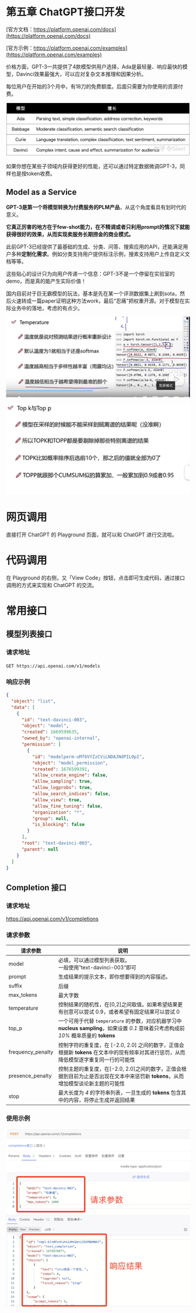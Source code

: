 <h1 class="article-title no-number">第五章 ChatGPT接口开发</h1>

[官方文档：https://platform.openai.com/docs](https://platform.openai.com/docs)

[官方示例：https://platform.openai.com/examples](https://platform.openai.com/examples)



价格方面，GPT-3一共提供了4款模型供用户选择，Ada是最轻量、响应最快的模型，Davinci效果最强大，可以应对复杂文本推理和因果分析。

每位用户在开始的3个月中，有18刀的免费额度。后面只需要为你使用的资源付费。

![img](assets/v2-e2cbb490c1f611f72273266b61f7222d_1440w.webp)



如果你想在某些子领域内获得更好的性能，还可以通过特定数据微调GPT-3，同样也是按token收费。



## **Model as a Service**

**GPT-3是第一个将模型转换为付费服务的PLM产品**，从这个角度看具有划时代的意义。

**它真正厉害的地方在于few-shot能力，在不精调或者只利用prompt的情况下就能获得很好的效果，从而实现卖服务长期捞金的商业模式。**

此前GPT-3已经提供了最基础的生成、分类、问答、搜索应用的API，还能满足用户多种**定制化需求**。例如分类支持用户提供标注示例，搜素支持用户上传自定义文档等等。

这些贴心的设计只为向用户传递一个信息：GPT-3不是一个停留在实验室的demo，而是真的能产生实际价值！

国内目前对于巨无霸模型的玩法，基本是先在某一个评测数据集上刷到sota，然后火速转成一篇paper证明这种方法work，最后“忍痛”把权重开源。对于模型在实际业务中的落地，考虑的有点少。





![image-20230302135757423](assets/image-20230302135757423.png)





![image-20230302135826969](assets/image-20230302135826969.png)



# 网页调用

直接打开 ChatGPT 的 Playground 页面，就可以和 ChatGPT 进行交流啦。



# 代码调用

在 Playground 的右侧，又「View Code」按钮，点击即可生成代码，通过接口调用的方式来实现和 ChatGPT 的交流。



# 常用接口

## 模型列表接口

### 请求地址

`GET https://api.openai.com/v1/models`

### 响应示例

```json
{
  "object": "list",
  "data": [
    {
      "id": "text-davinci-003",
      "object": "model",
      "created": 1669599635,
      "owned_by": "openai-internal",
      "permission": [
        {
          "id": "modelperm-uMf6VYZzCViLNDAJNdPIL0pI",
          "object": "model_permission",
          "created": 1676599391,
          "allow_create_engine": false,
          "allow_sampling": true,
          "allow_logprobs": true,
          "allow_search_indices": false,
          "allow_view": true,
          "allow_fine_tuning": false,
          "organization": "*",
          "group": null,
          "is_blocking": false
        }
      ],
      "root": "text-davinci-003",
      "parent": null
    }
  ]
}
```

## Completion 接口

### 请求地址

https://api.openai.com/v1/completions

### 请求参数

| 请求参数          | 说明                                                                                                                                    |
| ----------------- | --------------------------------------------------------------------------------------------------------------------------------------- |
| model             | 必填，可以通过模型列表获取。<br />一般使用”text-davinci-003“即可                                                                        |
| prompt            | 生成结果的提示文本，即你想要得到的内容描述。                                                                                            |
| suffix            | 后缀                                                                                                                                    |
| max_tokens        | 最大字数                                                                                                                                |
| temperature       | 控制结果的随机性，在[0,2]之间取值。如果希望结果更有创意可以尝试 0.9，或者希望有固定结果可以尝试 0                                       |
| top_p             | 一个可用于代替 `temperature` 的参数，对应机器学习中 **nucleus sampling**，如果设置 _0.1_ 意味着只考虑构成前 _10%_ 概率质量的 **tokens** |
| frequency_penalty | 控制字符的重复度，在 [-2.0, 2.0] 之间的数字，正值会根据新 **tokens** 在文本中的现有频率对其进行惩罚，从而降低模型逐字重复同一行的可能性 |
| presence_penalty  | 控制主题的重复度，在[-2.0, 2.0]之间的数字，正值会根据到目前为止是否出现在文本中来惩罚新 **tokens**，从而增加模型谈论新主题的可能性      |
| stop              | 最大长度为 _4_ 的字符串列表，一旦生成的 **tokens** 包含其中的内容，将停止生成并返回结果                                                 |

### 使用示例

![image-20230220132917166](assets/image-20230220132917166.png)

